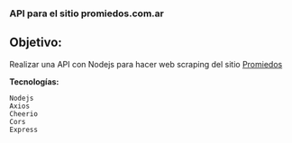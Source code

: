 ### API para el sitio promiedos.com.ar


## Objetivo:
Realizar una API con Nodejs para hacer web scraping del sitio [Promiedos](https://promiedos.com.ar/)

**Tecnologías:**

    Nodejs
    Axios
    Cheerio
    Cors
    Express